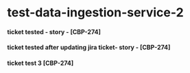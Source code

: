# test-data-ingestion-service-2


#### ticket tested - story - [CBP-274]
#### ticket tested after updating jira ticket- story - [CBP-274]

#### ticket test 3 [CBP-274]